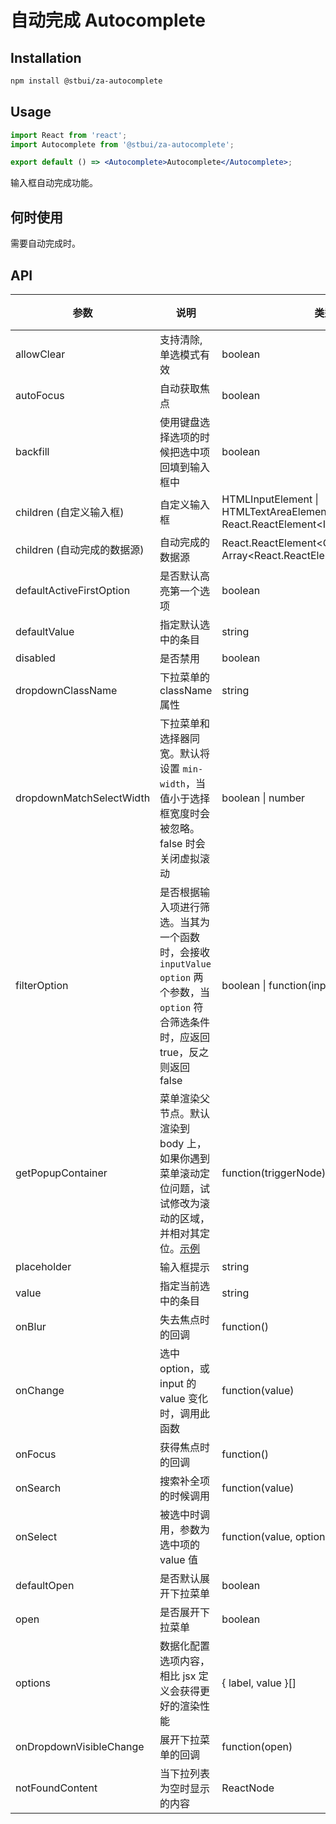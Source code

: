 # 自动完成 Autocomplete

## Installation

```sh
npm install @stbui/za-autocomplete
```

## Usage

```jsx
import React from 'react';
import Autocomplete from '@stbui/za-autocomplete';

export default () => <Autocomplete>Autocomplete</Autocomplete>;
```

输入框自动完成功能。

## 何时使用

需要自动完成时。

## API

| 参数                        | 说明                                                                                                                                            | 类型                                                                               | 默认值              | 版本 |
| --------------------------- | ----------------------------------------------------------------------------------------------------------------------------------------------- | ---------------------------------------------------------------------------------- | ------------------- | ---- |
| allowClear                  | 支持清除, 单选模式有效                                                                                                                          | boolean                                                                            | false               |      |
| autoFocus                   | 自动获取焦点                                                                                                                                    | boolean                                                                            | false               |      |
| backfill                    | 使用键盘选择选项的时候把选中项回填到输入框中                                                                                                    | boolean                                                                            | false               |      |
| children (自定义输入框)     | 自定义输入框                                                                                                                                    | HTMLInputElement \| HTMLTextAreaElement \| React.ReactElement&lt;InputProps>       | &lt;Input />        |      |
| children (自动完成的数据源) | 自动完成的数据源                                                                                                                                | React.ReactElement&lt;OptionProps> \| Array&lt;React.ReactElement&lt;OptionProps>> | -                   |      |
| defaultActiveFirstOption    | 是否默认高亮第一个选项                                                                                                                          | boolean                                                                            | true                |      |
| defaultValue                | 指定默认选中的条目                                                                                                                              | string                                                                             | -                   |      |
| disabled                    | 是否禁用                                                                                                                                        | boolean                                                                            | false               |      |
| dropdownClassName           | 下拉菜单的 className 属性                                                                                                                       | string                                                                             | -                   |      |
| dropdownMatchSelectWidth    | 下拉菜单和选择器同宽。默认将设置 `min-width`，当值小于选择框宽度时会被忽略。false 时会关闭虚拟滚动                                              | boolean \| number                                                                  | true                |      |
| filterOption                | 是否根据输入项进行筛选。当其为一个函数时，会接收 `inputValue` `option` 两个参数，当 `option` 符合筛选条件时，应返回 true，反之则返回 false      | boolean \| function(inputValue, option)                                            | true                |      |
| getPopupContainer           | 菜单渲染父节点。默认渲染到 body 上，如果你遇到菜单滚动定位问题，试试修改为滚动的区域，并相对其定位。[示例](https://codesandbox.io/s/4j168r7jw0) | function(triggerNode)                                                              | () => document.body |      |
| placeholder                 | 输入框提示                                                                                                                                      | string                                                                             | -                   |      |
| value                       | 指定当前选中的条目                                                                                                                              | string                                                                             | -                   |      |
| onBlur                      | 失去焦点时的回调                                                                                                                                | function()                                                                         | -                   |      |
| onChange                    | 选中 option，或 input 的 value 变化时，调用此函数                                                                                               | function(value)                                                                    | -                   |      |
| onFocus                     | 获得焦点时的回调                                                                                                                                | function()                                                                         | -                   |      |
| onSearch                    | 搜索补全项的时候调用                                                                                                                            | function(value)                                                                    | -                   |      |
| onSelect                    | 被选中时调用，参数为选中项的 value 值                                                                                                           | function(value, option)                                                            | -                   |      |
| defaultOpen                 | 是否默认展开下拉菜单                                                                                                                            | boolean                                                                            | -                   |      |
| open                        | 是否展开下拉菜单                                                                                                                                | boolean                                                                            | -                   |      |
| options                     | 数据化配置选项内容，相比 jsx 定义会获得更好的渲染性能                                                                                           | { label, value }[]                                                                 | -                   |      |
| onDropdownVisibleChange     | 展开下拉菜单的回调                                                                                                                              | function(open)                                                                     | -                   |      |
| notFoundContent             | 当下拉列表为空时显示的内容                                                                                                                      | ReactNode                                                                          | -                   |      |
